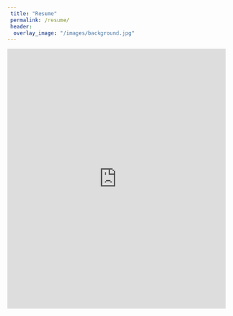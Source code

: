 ```yaml
---
 title: "Resume"
 permalink: /resume/
 header:
  overlay_image: "/images/background.jpg"
---
```


<embed src="https://jmmerrell.github.io/resume.pdf#zoom=150" width="100%" height="600px" type="application/pdf" frameborder="0" allowfullscreen/>
